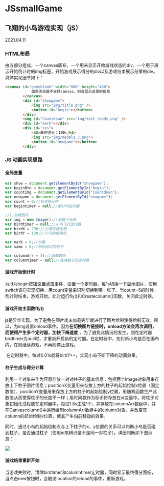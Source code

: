 # JSsmallGame



## 飞翔的小鸟游戏实现（jS）

2021.04.11

### HTML布局

​		由五部分组成，一个canvas画布，一个用来显示开始游戏状态的div，一个用于展示开始倒计时的img标签，开始游戏展示得分的div以及游戏结束展示结果的div。具体实现细节如下：

~~~ html
<canvas id="gameblank" width="800" height="400">
			如果浏览器不支持canvas，则会显示这里的信息
		</canvas>
		<div id="showgame">
			<img src="img/title.png" />
			<button id="begin"></button>
		</div>
		<img id="Countdown" src="img/text_ready.png" />
		<div id="mark"></div>
		<div id="res">
			<h3>最终得分：100</h3>
			<img src="img/medals_3.png">
			<button id="newgame"></button>
		</div>
~~~



###  JS 动画实现思路

####  全局变量

~~~ js
var show = document.getElementById("showgame");
var beginBtn = document.getElementById("begin");
var countImg = document.getElementById("Countdown");
var newgame = document.getElementById("newgame");
var count = 0;//标志倒计时
var begintimer = null;//倒计时定时器

//1.创建图片
var img = new Image();//承载小鸟图
var birdtimer = null;//小鸟飞行定时器
var birdX = 200;//小鸟的横坐标
var birdY = 100;//小鸟的纵坐标

var mark = 0;//分数
var same = 0;//辨别经过的柱子

var columnArr = [];//承载数组
var columntimer = null;//生成柱子的定时器
~~~



####  游戏开始倒计时

​	为id为begin按钮设置点击事件，设置一个定时器，每1s切换一下显示图片，使用switch语句实现切换，用count变量来识别切换到哪一张了。当count=6的时候，倒计时结束，游戏开始。此时运行fly()和Createcolumn()函数，关闭此定时器。

####  游戏开始主函数fly()

​		js是异步实现，为了避免在图片尚未加载完毕就进行了图片绘制使得绘制无效。所以，为img设置onload事件。因为**在切换图片链接时，onload方法会再次调用，而使得产生多个定时器，加快下降速度** ，为了避免此情况的发生，则在定时器birdtimer为null时，才重新开启新的定时器。在定时器中，先判断小鸟是否在画布内，在则继续游戏，不再则停止游戏。

​		在定时器中，每过0.01s就将birdY++，实现小鸟不断下降的动画效果。

####  柱子生成与得分计算

​		利用一个对象来作为容器存放一对对柱子的基本信息：包括两个Image对象用来存放上下柱子图片信息；positionX变量用来存放上方的柱子的起始绘制x位置（固定数值），positionY变量用来存放上方的柱子的起始绘制y位置，用随机函数生产此数值从而使得柱子的长度不一样；用时间戳作为标识符存放在id变量中。将柱子对象初始化过程放在定时器中，每过1.8s生成1个，并存放在columnArr数组中，并在Canvascolumn()中遍历绘制columnArr数组中的column对象，并改变其column的起始绘制x位置，使其产生向前移动的效果。

​		同时，通过小鸟的起始绘制点与上下柱子的x，y位置的关系可以判断小鸟是否碰到柱子，是否通过柱子（使用id来辨识是不是同一对柱子）。详细判断如下图示意：

![](D:\MyDownloads\Typora\files\imgs\画图示意.png)

####  游戏结束重新开始

当游戏失败时，清除birdtimer和columntimer定时器，同时显示最终得分面板，当点击new按钮时，会触发location的reload的事件，重新游戏。